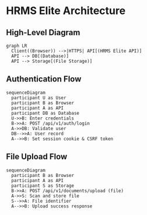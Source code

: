 # HRMS Elite Architecture

## High-Level Diagram
```mermaid
graph LR
  Client((Browser)) -->|HTTPS| API[(HRMS Elite API)]
  API --> DB[(Database)]
  API --> Storage[(File Storage)]
```

## Authentication Flow
```mermaid
sequenceDiagram
  participant U as User
  participant B as Browser
  participant A as API
  participant DB as Database
  U->>B: Enter credentials
  B->>A: POST /api/v1/auth/login
  A->>DB: Validate user
  DB-->>A: User record
  A-->>B: Set session cookie & CSRF token
```

## File Upload Flow
```mermaid
sequenceDiagram
  participant B as Browser
  participant A as API
  participant S as Storage
  B->>A: POST /api/v1/documents/upload (file)
  A->>S: Scan and store file
  S-->>A: File identifier
  A-->>B: Upload success response
```
